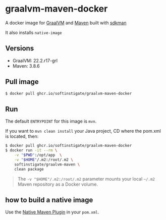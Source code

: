 # graalvm-maven-docker

A docker image for [GraalVM](https://graalvm.org) and [Maven](https://maven.apache.org) built with [sdkman](https://sdkman.io)

It also installs `native-image`

## Versions ##

- GraalVM: 22.2.r17-grl
- Maven: 3.8.6

## Pull image

```bash
$ docker pull ghcr.io/softinstigate/graalvm-maven-docker
```

## Run ##

The default `ENTRYPOINT` for this image is `mvn`.

If you want to `mvn clean install` your Java project, CD where the pom.xml is located, then:

```bash
$ docker pull ghcr.io/softinstigate/graalvm-maven-docker
$ docker run -it --rm \
    -v "$PWD":/opt/app  \
    -v "$HOME"/.m2:/root/.m2 \
    softinstigate/graalvm-maven \
    clean package
```

> The `-v "$HOME"/.m2:/root/.m2` parameter mounts your local `~/.m2` Maven repository as a Docker volume.

## how to build a native image

Use the [Native Maven Plugin](https://graalvm.github.io/native-build-tools/latest/maven-plugin.html/) in your `pom.xml`.
